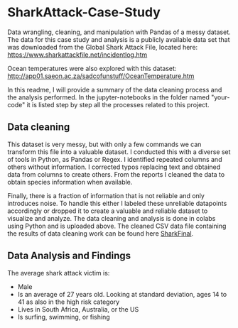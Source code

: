 # SharkAttack-Case-Study
Data wrangling, cleaning, and manipulation with Pandas of a messy dataset. The data for this case study and analysis is a publicly available data set that was downloaded from the Global Shark Attack File, located here:
https://www.sharkattackfile.net/incidentlog.htm

Ocean temperatures were also explored with this dataset:
http://app01.saeon.ac.za/sadcofunstuff/OceanTemperature.htm

In this readme, I will provide a summary of the data cleaning process and the analysis performed. In the jupyter-notebooks in the folder named "your-code" it is listed step by step all the processes related to this project.

## Data cleaning
This dataset is very messy, but with only a few commands we can transform this file into a valuable dataset. I conducted this with a diverse set of tools in Python, as Pandas or
Regex. I identified repeated columns and others without information. I corrected typos replacing text and obtained data from columns to create others. From the reports I cleaned
the data to obtain species information when available.

Finally, there is a fraction of information that is not reliable and only introduces noise. To handle this either I labeled these unreliable datapoints accordingly or dropped it
to create a valuable and reliable dataset to visualize and analyze.
The data cleaning and analysis is done in colabs using Python and is uploaded above.
The cleaned CSV data file containing the results of data cleaning work can be found here [SharkFinal](https://docs.google.com/spreadsheets/d/1ytCxojjigYY7uCxVjRAgMfmGrsOn0ePP5CxGJy8YhK4/edit?usp=sharing).


## Data Analysis and Findings
The average shark attack victim is:
- Male
- Is an average of 27 years old. Looking at standard deviation, ages 14 to 41 as also in the high risk category
- Lives in South Africa, Australia, or the US
- Is surfing, swimming, or fishing


